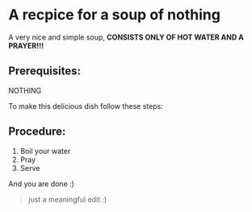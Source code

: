 # A recpice for a soup of nothing
A very nice and simple soup, **CONSISTS ONLY OF HOT WATER AND A PRAYER!!!**
## **Prerequisites:**
NOTHING

To make this delicious dish follow these steps:
## **Procedure:**
1. Boil your water
2. Pray
3. Serve

And you are done :)


> just a meaningful edit :)
